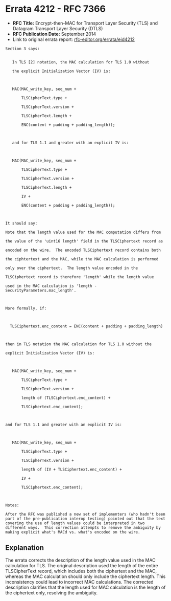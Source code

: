 # Errata 4212 - RFC 7366

- **RFC Title:** Encrypt-then-MAC for Transport Layer Security (TLS) and Datagram Transport Layer Security (DTLS)
- **RFC Publication Date:** September 2014
- Link to original errata report: [rfc-editor.org/errata/eid4212](https://www.rfc-editor.org/errata/eid4212)

```
Section 3 says:


   In TLS [2] notation, the MAC calculation for TLS 1.0 without
   the explicit Initialization Vector (IV) is:

   MAC(MAC_write_key, seq_num +
       TLSCipherText.type +
       TLSCipherText.version +
       TLSCipherText.length +
       ENC(content + padding + padding_length));

   and for TLS 1.1 and greater with an explicit IV is:

   MAC(MAC_write_key, seq_num +
       TLSCipherText.type +
       TLSCipherText.version +
       TLSCipherText.length +
       IV +
       ENC(content + padding + padding_length));


It should say:

Note that the length value used for the MAC computation differs from 
the value of the 'uint16 length' field in the TLSCiphertext record as 
encoded on the wire.  The encoded TLSCiphertext record contains both 
the ciphtertext and the MAC, while the MAC calculation is performed 
only over the ciphertext.  The length value encoded in the 
TLSCiphertext record is therefore 'length' while the length value 
used in the MAC calculation is 'length - SecurityParameters.mac_length'.

More formally, if:

  TLSCiphertext.enc_content = ENC(content + padding + padding_length)

then in TLS notation the MAC calculation for TLS 1.0 without the 
explicit Initialization Vector (IV) is:

   MAC(MAC_write_key, seq_num +
       TLSCipherText.type +
       TLSCipherText.version +
       length of (TLSCiphertext.enc_content) +
       TLSCiphertext.enc_content);

and for TLS 1.1 and greater with an explicit IV is:

   MAC(MAC_write_key, seq_num +
       TLSCipherText.type +
       TLSCipherText.version +
       length of (IV + TLSCiphertext.enc_content) +
       IV +
       TLSCiphertext.enc_content);


Notes:

After the RFC was published a new set of implementers (who hadn't been part of the pre-publication interop testing) pointed out that the text covering the use of length values could be interpreted in two different ways.  This correction attempts to remove the ambiguity by making explicit what's MACd vs. what's encoded on the wire.
```

## Explanation

The errata corrects the description of the length value used in the MAC calculation for TLS. The original description used the length of the entire TLSCipherText record, which includes both the ciphertext and the MAC, whereas the MAC calculation should only include the ciphertext length. This inconsistency could lead to incorrect MAC calculations. The corrected description clarifies that the length used for MAC calculation is the length of the ciphertext only, resolving the ambiguity.
